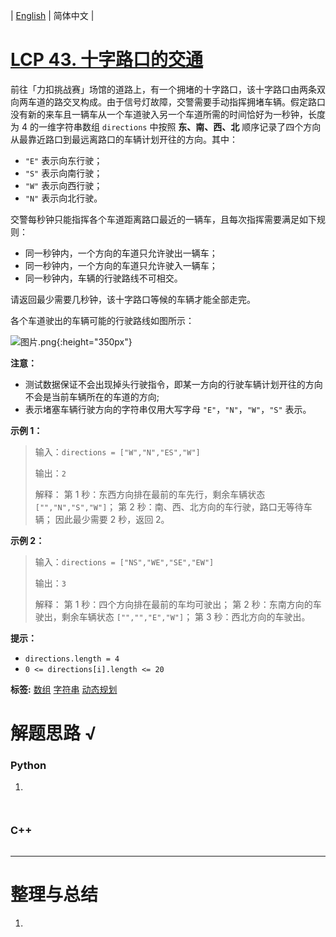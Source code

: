 | [English](README_EN.md) | 简体中文 |

# [LCP 43. 十字路口的交通](https://leetcode.cn/problems/Y1VbOX)
前往「力扣挑战赛」场馆的道路上，有一个拥堵的十字路口，该十字路口由两条双向两车道的路交叉构成。由于信号灯故障，交警需要手动指挥拥堵车辆。假定路口没有新的来车且一辆车从一个车道驶入另一个车道所需的时间恰好为一秒钟，长度为 4 的一维字符串数组 `directions` 中按照 **东、南、西、北** 顺序记录了四个方向从最靠近路口到最远离路口的车辆计划开往的方向。其中：
- `"E"` 表示向东行驶；
- `"S"` 表示向南行驶；
- `"W"` 表示向西行驶；
- `"N"` 表示向北行驶。

交警每秒钟只能指挥各个车道距离路口最近的一辆车，且每次指挥需要满足如下规则：
- 同一秒钟内，一个方向的车道只允许驶出一辆车；
- 同一秒钟内，一个方向的车道只允许驶入一辆车；
- 同一秒钟内，车辆的行驶路线不可相交。

请返回最少需要几秒钟，该十字路口等候的车辆才能全部走完。

各个车道驶出的车辆可能的行驶路线如图所示：


![图片.png](https://pic.leetcode-cn.com/1630393755-gyPeMM-%E5%9B%BE%E7%89%87.png){:height="350px"}

**注意：**
- 测试数据保证不会出现掉头行驶指令，即某一方向的行驶车辆计划开往的方向不会是当前车辆所在的车道的方向;
- 表示堵塞车辆行驶方向的字符串仅用大写字母 `"E"`，`"N"`，`"W"`，`"S"` 表示。

**示例 1：**
>输入：`directions = ["W","N","ES","W"]`
>
>输出：`2`
>
>解释：
>第 1 秒：东西方向排在最前的车先行，剩余车辆状态 `["","N","S","W"]`；
>第 2 秒：南、西、北方向的车行驶，路口无等待车辆；
>因此最少需要 2 秒，返回 2。

**示例 2：**
>输入：`directions = ["NS","WE","SE","EW"]`
>
>输出：`3`
>
>解释：
>第 1 秒：四个方向排在最前的车均可驶出；
>第 2 秒：东南方向的车驶出，剩余车辆状态 `["","","E","W"]`；
>第 3 秒：西北方向的车驶出。


**提示：**
- `directions.length = 4`
- `0 <= directions[i].length <= 20`

**标签:**  [数组](https://leetcode.cn/tag/array) [字符串](https://leetcode.cn/tag/string) [动态规划](https://leetcode.cn/tag/dynamic-programming) 
# 解题思路 √

### Python

1. 

```python

```


```python

```

### C++

```cpp

```

---



# 整理与总结

1. 